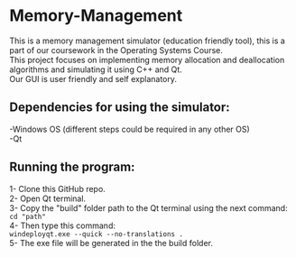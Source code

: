 # Memory-Management

This is a memory management simulator (education friendly tool), this is a part of our coursework in the Operating Systems Course. <br>
This project focuses on implementing memory allocation and deallocation algorithms and simulating it using C++ and Qt. <br>
Our GUI is user friendly and self explanatory.

## Dependencies for using the simulator: <br>
-Windows OS (different steps could be required in any other OS) <br>
-Qt

## Running the program:
1- Clone this GitHub repo. <br>
2- Open Qt terminal. <br>
3- Copy the "build" folder path to the Qt terminal using the next command: <br>
``` cd "path" ``` <br>
4- Then type this command: <br>
```windeployqt.exe --quick --no-translations . ``` <br>
5- The exe file will be generated in the the build folder. <br> 


